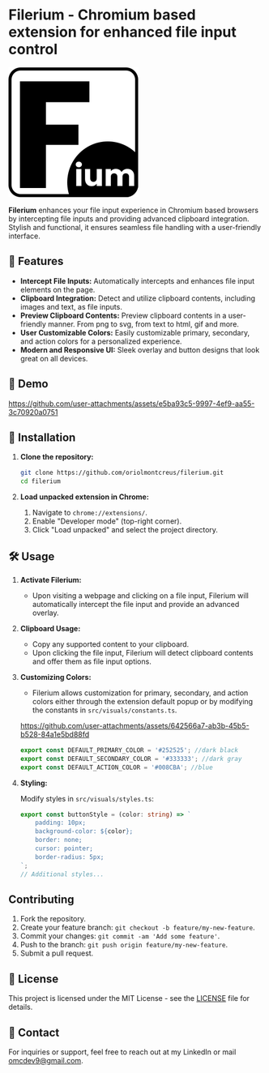 # Filerium - Chromium based extension for enhanced file input control

![Filerium Logo](./src/images/filerium-w.svg)

**Filerium** enhances your file input experience in Chromium based browsers by intercepting file inputs and providing advanced clipboard integration. Stylish and functional, it ensures seamless file handling with a user-friendly interface.

## 🚀 Features

- **Intercept File Inputs:** Automatically intercepts and enhances file input elements on the page.
- **Clipboard Integration:** Detect and utilize clipboard contents, including images and text, as file inputs.
- **Preview Clipboard Contents:** Preview clipboard contents in a user-friendly manner. From png to svg, from text to html, gif and more.
- **User Customizable Colors:** Easily customizable primary, secondary, and action colors for a personalized experience.
- **Modern and Responsive UI:** Sleek overlay and button designs that look great on all devices.

## 🎥 Demo

https://github.com/user-attachments/assets/e5ba93c5-9997-4ef9-aa55-3c70920a0751

## 🔧 Installation

1. **Clone the repository:**

    ```bash
    git clone https://github.com/oriolmontcreus/filerium.git
    cd filerium
    ```

2. **Load unpacked extension in Chrome:**
    1. Navigate to `chrome://extensions/`.
    2. Enable "Developer mode" (top-right corner).
    3. Click "Load unpacked" and select the project directory.

## 🛠 Usage

1. **Activate Filerium:**
    - Upon visiting a webpage and clicking on a file input, Filerium will automatically intercept the file input and provide an advanced overlay.

2. **Clipboard Usage:**
    - Copy any supported content to your clipboard.
    - Upon clicking the file input, Filerium will detect clipboard contents and offer them as file input options.

3. **Customizing Colors:**
    - Filerium allows customization for primary, secondary, and action colors either through the extension default popup or by modifying the constants in `src/visuals/constants.ts`.

    https://github.com/user-attachments/assets/642566a7-ab3b-45b5-b528-84a1e5bd88fd

    ```typescript
    export const DEFAULT_PRIMARY_COLOR = '#252525'; //dark black
    export const DEFAULT_SECONDARY_COLOR = '#333333'; //dark gray
    export const DEFAULT_ACTION_COLOR = '#008CBA'; //blue
    ```

4. **Styling:**

    Modify styles in `src/visuals/styles.ts`:

    ```typescript
    export const buttonStyle = (color: string) => `
        padding: 10px;
        background-color: ${color};
        border: none;
        cursor: pointer;
        border-radius: 5px;
    `;
    // Additional styles...
    ```

## Contributing

1. Fork the repository.
2. Create your feature branch: `git checkout -b feature/my-new-feature`.
3. Commit your changes: `git commit -am 'Add some feature'`.
4. Push to the branch: `git push origin feature/my-new-feature`.
5. Submit a pull request.

## 📝 License

This project is licensed under the MIT License - see the [LICENSE](LICENSE) file for details.

## 📧 Contact

For inquiries or support, feel free to reach out at my LinkedIn or mail [omcdev9@gmail.com](mailto:omcdev9@gmail.com).
